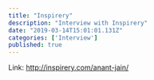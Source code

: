 ```yaml
---
title: "Inspirery"
description: "Interview with Inspirery"
date: "2019-03-14T15:01:01.131Z"
categories: ['Interview']
published: true
---
```


Link: http://inspirery.com/anant-jain/
